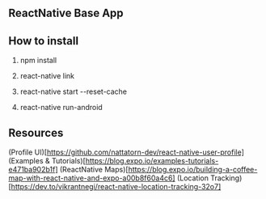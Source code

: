 

ReactNative Base App
-----------------------

## How to install


1. npm install

2. react-native link

3. react-native start --reset-cache

4. react-native run-android

## Resources

(Profile UI)[https://github.com/nattatorn-dev/react-native-user-profile]
(Examples & Tutorials)[https://blog.expo.io/examples-tutorials-e471ba902b1f]
(ReactNative Maps)[https://blog.expo.io/building-a-coffee-map-with-react-native-and-expo-a00b8f60a4c6]
(Location Tracking)[https://dev.to/vikrantnegi/react-native-location-tracking-32o7]

